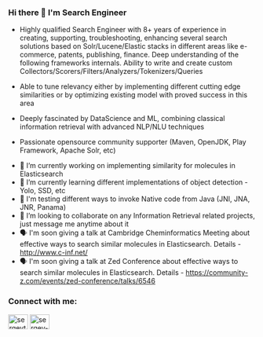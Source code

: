 ### Hi there 👋 I'm Search Engineer

* Highly qualified Search Engineer with 8+ years of experience in creating, supporting, troubleshooting, enhancing several search solutions based on Solr/Lucene/Elastic stacks in different areas like e-commerce, patents, publishing, finance. Deep understanding of the following frameworks internals. Ability to write and create custom Collectors/Scorers/Filters/Analyzers/Tokenizers/Queries

* Able to tune relevancy either by implementing different cutting edge similarities or by optimizing existing model with proved success in this area

* Deeply fascinated by DataScience and ML, combining classical information retrieval with advanced NLP/NLU techniques

* Passionate opensource community supporter (Maven, OpenJDK, Play Framework, Apache Solr, etc)

- 🔭 I’m currently working on implementing similarity for molecules in Elasticsearch
- 🌱 I’m currently learning different implementations of object detection - Yolo, SSD, etc
- 🧪 I'm testing different ways to invoke Native code from Java (JNI, JNA, JNR, Panama)
- 👯 I’m looking to collaborate on any Information Retrieval related projects, just message me anytime about it
- 🗣️ I'm soon giving a talk at Cambridge Cheminformatics Meeting about effective ways to search similar molecules in Elasticsearch. Details - http://www.c-inf.net/
- 🗣️ I'm soon giving a talk at Zed Conference about effective ways to search similar molecules in Elasticsearch. Details - https://community-z.com/events/zed-conference/talks/6546

<p align="left"> 
<h3 align="left">Connect with me:</h3>
<a href="https://www.linkedin.com/in/konstantin-p-8b0573142/" target="blank"><img align="center" src="https://cdn.jsdelivr.net/npm/simple-icons@3.0.1/icons/linkedin.svg" alt="sergeytihon" height="30" width="40" /></a>
<a href="https://stackoverflow.com/users/story/2663985" target="blank"><img align="center" src="https://cdn.jsdelivr.net/npm/simple-icons@3.0.1/icons/stackoverflow.svg" alt="sergey-tihon" height="30" width="40" /></a>
</p>
